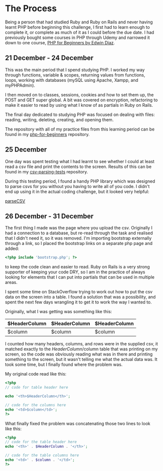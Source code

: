 # The Process

Being a person that had studied Ruby and Ruby on Rails and never having learnt PHP before beginning this challenge, I first had to learn enough to complete it, or complete as much of it as I could before the due date. I had previously bought some courses in PHP through Udemy and narrowed it down to one course, [PHP for Beginners by Edwin Diaz](https://www.udemy.com/php-for-complete-beginners-includes-msql-object-oriented/learn/v4/overview).

## 21 December - 24 December

This was the main period that I spend studying PHP. I worked my way through functions, variable & scopes, returning values from functions, loops, working with databases (mySQL using Apache, Xampp, and myPHPAdmin).

I then moved on to classes, sessions, cookies and how to set them up, the POST and GET super global. A bit was covered on encryption, refactoring to make it easier to read by using what I know of as partials in Ruby on Rails.

The final day dedicated to studying PHP was focused on dealing with files: reading, writing, deleting, creating, and opening them.

The repository with all of my practice files from this learning period can be found in my [php-for-beginners](https://github.com/Sheena-Marie/php-for-beginners) repository.

## 25 December

One day was spent testing what I had learnt to see whether I could at least read a csv file and print the contents to the screen. Results of this can be found in my [csv-parsing-tests](https://github.com/Sheena-Marie/csv_parsing_tests) repository.

During this testing period, I found a handy PHP library which was designed to parse csvs for you without you having to write all of you code. I didn't end up using it in the actual coding challenge, but it looked very helpful:

[parseCSV](https://github.com/parsecsv/parsecsv-for-php)

## 26 December - 31 December

The first thing I made was the page where you upload the csv. Originally I had a connection to a database, but re-read through the task and realised that I didn't need it, so it was removed. I'm importing bootstrap externally through a link, so I placed the bootstrap links on a separate php page and added:
```php
<?php include 'bootstrap.php'; ?>
```
to keep the code clean and easier to read. Ruby on Rails is a very strong supporter of keeping your code DRY, so I am in the practice of always looking for elements that I can put into partials that can be used in multiple areas.

I spent some time on StackOverflow trying to work out how to put the csv data on the screen into a table. I found a solution that was a possibility, and spent the next few days wrangling it to get it to work the way I wanted to.

Originally, what I was getting was something like this:

| $HeaderColumn    | $HeaderColumn    | $HeaderColumn  |
| :------------    | :------------    | :-----------   |
| $column          | $column          | $column        |

I counted how many headers, columns, and rows were in the supplied csv, it matched exactly to the $HeaderColumn/$column table that was printing on my screen, so the code was obviously reading what was in there and printing something to the screen, but it wasn't telling me what the actual data was. It took some time, but I finally found where the problem was.

My original code read like this:
```php
<?php
// code for table header here  

echo '<th>$HeaderColumn</th>';

// code for the columns here
echo '<td>$column</td>';
?>
```
What finally fixed the problem was concatenating those two lines to look like this:
```php
<?php  
// code for the table header here
echo '<th>' . $HeaderColumn . '</th>';

// code for the table columns here
echo '<td>' . $column . '</td>';
?>
```
